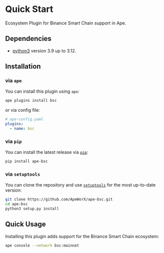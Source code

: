 # Quick Start

Ecosystem Plugin for Binance Smart Chain support in Ape.

## Dependencies

- [python3](https://www.python.org/downloads) version 3.9 up to 3.12.

## Installation

### via `ape`

You can install this plugin using `ape`:

```bash
ape plugins install bsc
```

or via config file:

```yaml
# ape-config.yaml
plugins:
  - name: bsc
```

### via `pip`

You can install the latest release via [`pip`](https://pypi.org/project/pip/):

```bash
pip install ape-bsc
```

### via `setuptools`

You can clone the repository and use [`setuptools`](https://github.com/pypa/setuptools) for the most up-to-date version:

```bash
git clone https://github.com/ApeWorX/ape-bsc.git
cd ape-bsc
python3 setup.py install
```

## Quick Usage

Installing this plugin adds support for the Binance Smart Chain ecosystem:

```bash
ape console --network bsc:mainnet
```
